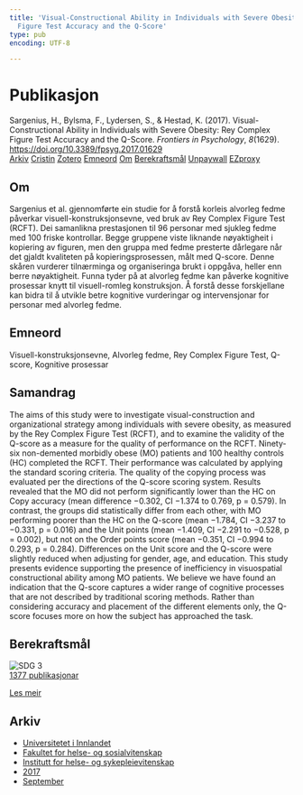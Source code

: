 ```yaml
---
title: 'Visual-Constructional Ability in Individuals with Severe Obesity: Rey Complex
  Figure Test Accuracy and the Q-Score'
type: pub
encoding: UTF-8

---
```

<h1>Publikasjon</h1>
<article id="csl-bib-container-U79TGLX4" class="csl-bib-container">
  <div class="csl-bib-body"> <div class="csl-entry">Sargenius, H., Bylsma, F., Lydersen, S., &#38; Hestad, K. (2017). Visual-Constructional Ability in Individuals with Severe Obesity: Rey Complex Figure Test Accuracy and the Q-Score. <i>Frontiers in Psychology</i>, <i>8</i>(1629). <a href="https://doi.org/10.3389/fpsyg.2017.01629">https://doi.org/10.3389/fpsyg.2017.01629</a></div> </div>
  <div class="csl-bib-buttons">
    <a href="#taxonomy-article-U79TGLX4" alt="archive" class="csl-bib-button">Arkiv</a>
    <a href="https://app.cristin.no/results/show.jsf?id=1493441" alt="Cristin" class="csl-bib-button">Cristin</a>
    <a href="http://zotero.org/groups/5881554/items/U79TGLX4" alt="Zotero" class="csl-bib-button">Zotero</a>
    <a href="#keywords-article-U79TGLX4" alt="keywords" class="csl-bib-button">Emneord</a>
    <a href="#about-article-U79TGLX4" alt="about_pub" class="csl-bib-button">Om</a>
    <a href="#sdg-article-U79TGLX4" alt="sdg" class="csl-bib-button">Berekraftsmål</a>
    <a href="https://www.frontiersin.org/articles/10.3389/fpsyg.2017.01629/pdf" alt="Unpaywall" class="csl-bib-button">Unpaywall</a>
    <a href="https://www.frontiersin.org/articles/10.3389/fpsyg.2017.01629/pdf" alt="EZproxy" class="csl-bib-button">EZproxy</a>
  </div>
  <div id="csl-bib-meta-container-U79TGLX4"></div>
</article>
<div id="csl-bib-meta-U79TGLX4" class="csl-bib-meta">
  <article id="about-article-U79TGLX4" class="about_pub-article">
    <h1>Om</h1>
    Sargenius et al. gjennomførte ein studie for å forstå korleis alvorleg fedme påverkar visuell-konstruksjonsevne, ved bruk av Rey Complex Figure Test (RCFT). Dei samanlikna prestasjonen til 96 personar med sjukleg fedme med 100 friske kontrollar. Begge gruppene viste liknande nøyaktigheit i kopiering av figuren, men den gruppa med fedme presterte dårlegare når det gjaldt kvaliteten på kopieringsprosessen, målt med Q-score. Denne skåren vurderer tilnærminga og organiseringa brukt i oppgåva, heller enn berre nøyaktigheit. Funna tyder på at alvorleg fedme kan påverke kognitive prosessar knytt til visuell-romleg konstruksjon. Å forstå desse forskjellane kan bidra til å utvikle betre kognitive vurderingar og intervensjonar for personar med alvorleg fedme.
  </article>
  <article id="keywords-article-U79TGLX4" class="keywords-article">
    <h1>Emneord</h1>
    Visuell-konstruksjonsevne, Alvorleg fedme, Rey Complex Figure Test, Q-score, Kognitive prosessar
  </article>
  <article id="abstract-article-U79TGLX4" class="abstract-article">
    <h1>Samandrag</h1>
    The aims of this study were to investigate visual-construction and organizational strategy 
among individuals with severe obesity, as measured by the Rey Complex Figure Test 
(RCFT), and to examine the validity of the Q-score as a measure for the quality of 
performance on the RCFT. Ninety-six non-demented morbidly obese (MO) patients and 
100 healthy controls (HC) completed the RCFT. Their performance was calculated by 
applying the standard scoring criteria. The quality of the copying process was evaluated 
per the directions of the Q-score scoring system. Results revealed that the MO did not 
perform significantly lower than the HC on Copy accuracy (mean difference −0.302, 
CI −1.374 to 0.769, p = 0.579). In contrast, the groups did statistically differ from 
each other, with MO performing poorer than the HC on the Q-score (mean −1.784, 
CI −3.237 to −0.331, p = 0.016) and the Unit points (mean −1.409, CI −2.291 to 
−0.528, p = 0.002), but not on the Order points score (mean −0.351, CI −0.994 to 
0.293, p = 0.284). Differences on the Unit score and the Q-score were slightly reduced 
when adjusting for gender, age, and education. This study presents evidence supporting 
the presence of inefficiency in visuospatial constructional ability among MO patients. We 
believe we have found an indication that the Q-score captures a wider range of cognitive 
processes that are not described by traditional scoring methods. Rather than considering 
accuracy and placement of the different elements only, the Q-score focuses more on how 
the subject has approached the task.
  </article>
  <article id="sdg-article-U79TGLX4" class="sdg-article">
    <h1>Berekraftsmål</h1>
    <div class="sdg-container"><div id="sdg3" class="sdg">
        <img src="{{< params subfolder >}}images/sdg/sdg03_nn.png" class="image" alt="SDG 3">
        <div class="sdg-overlay">
          <a href="{{< params subfolder >}}nn/archive/?sdg=3#archive" class="sdg-publication-count"><span>1377</span> publikasjonar</a>
          <p><a href="https://fn.no/om-fn/fns-baerekraftsmaal/god-helse-og-livskvalitet?lang=nno-NO" class="sdg-read-more">Les meir</a></p>
        </div>
      </div></div>
  </article>
  <article id="taxonomy-article-U79TGLX4" class="taxonomy-article">
    <h1>Arkiv</h1>
    <ul>
      <li><a href="{{< params subfolder >}}nn/archive/?key=3DCRN523">Universitetet i Innlandet</a></li>
      <li><a href="{{< params subfolder >}}nn/archive/?key=IDKFS3MX">Fakultet for helse- og sosialvitenskap</a></li>
      <li><a href="{{< params subfolder >}}nn/archive/?key=GTV4ECMZ">Institutt for helse- og sykepleievitenskap</a></li>
      <li><a href="{{< params subfolder >}}nn/archive/?key=QV2QKSDS">2017</a></li>
      <li><a href="{{< params subfolder >}}nn/archive/?key=669MKQST">September</a></li>
    </ul>
  </article>
</div>
